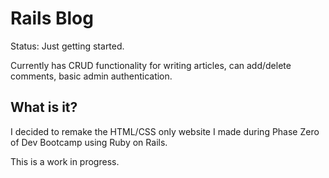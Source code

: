 # Rails Blog
Status: Just getting started. 

Currently has CRUD functionality for writing articles, can add/delete comments, basic admin authentication.

## What is it?
I decided to remake the HTML/CSS only website I made during Phase Zero of Dev Bootcamp using Ruby on Rails.

This is a work in progress.
